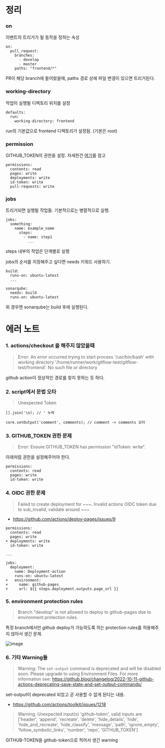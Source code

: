 # 정리

### on

이벤트의 트리거가 될 동작을 정하는 속성

```shell
on:
  pull_request:
    branches:
      - develop
      - master
    paths: "frontend/*"
```

PR이 해당 branch에 들어왔을때, paths 경로 상에 파일 변경이 있으면 트리거된다.

### working-directory

작업이 실행될 디렉토리 위치를 설정

```shell
defaults:
  run:
    working-directory: frontend
```

run의 기본값으로 frontend 디렉토리가 설정됨. (기본은 root)

### permission

GITHUB_TOKEN의 권한을 설정. 자세한건 [여기](https://docs.github.com/en/actions/security-guides/automatic-token-authentication#permissions-for-the-github_token)를 참고

```shell
permissions:
  contents: read
  pages: write
  deployments: write
  id-token: write
  pull-requests: write
```

### jobs

트리거되면 실행될 작업들. 기본적으로는 병렬적으로 실행.

```shell
jobs:
  something:
    name: example_name
      steps:
        - name: step1
          ...
```

steps 내부의 작업은 단계별로 실행

jobs의 순서를 지정해주고 싶다면 needs 키워드 사용하기.

```shell
build:
  runs-on: ubuntu-latest
  ...
  
sonarqube:
  needs: build
  runs-on: ubuntu-latest
```

위 경우엔 sonarqube는 build 후에 실행된다.

# 에러 노트

### 1. actions/checkout 을 해주지 않았을때

> Error: An error occurred trying to start process '/usr/bin/bash' with working directory '/home/runner/work/gitflow-test/gitflow-test/frontend'. No such file or directory


github action이 정상적인 경로를 찾지 못하는 듯 하다.

### 2. script에서 문법 오타

> Unexpected Token

```shell
[].join('\n); // ' 누락
```

```shell
core.setOutput('comment', comments); // comment -> comments 오타
```

### 3. GITHUB_TOKEN 권한 문제

> Error: Ensure GITHUB_TOKEN has permission "idToken: write".


아래처럼 권한을 설정해주어야 한다.

```shell
permissions:
  contents: read
  pages: write
  id-token: write
```

### 4. OIDC 권한 문제

> Failed to create deployment for ~~~. Invalid actions OIDC token due to sub_invalid, validate around ~~~

- https://github.com/actions/deploy-pages/issues/9


```shell
permissions:
  contents: read
  pages: write
+ deployments: write
  id-token: write

...

jobs:
  deployment:
    name: Deployment-action
    runs-on: ubuntu-latest
+   environment:
+     name: github-pages
+     url: ${{ steps.deployment.outputs.page_url }}
```

### 5. environment protection rules

> Branch "develop" is not allowed to deploy to github-pages due to environment protection rules.

특정 branch에서만 github deploy가 가능하도록 하는 protection rules를 허용해주지 않아서 생긴 문제.

![image](https://user-images.githubusercontent.com/28296575/200129254-7aede7ad-c501-49e2-b5fc-2233693a4048.png)


### 6. 기타 Warning들

> Warning: The `set-output` command is deprecated and will be disabled soon. Please upgrade to using Environment Files. For more information see: https://github.blog/changelog/2022-10-11-github-actions-deprecating-save-state-and-set-output-commands/

set-output이 deprecated 되었고 곧 사용할 수 없게 된다는 내용.

- https://github.com/actions/toolkit/issues/1218

> Warning: Unexpected input(s) 'github-token', valid inputs are ['header', 'append', 'recreate', 'delete', 'hide_details', 'hide', 'hide_and_recreate', 'hide_classify', 'message', 'path', 'ignore_empty', 'follow_symbolic_links', 'number', 'repo', 'GITHUB_TOKEN']

GITHUB-TOKEN을 github-token으로 적어서 생긴 warning
